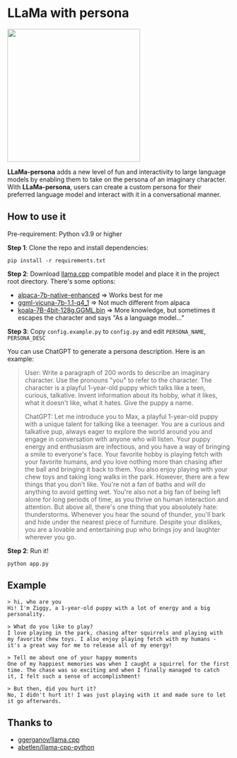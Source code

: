# LLaMa with persona

<img src="https://github.com/ngxson/llama-persona/raw/master/illustration.png" width="300" height="300" />

**LLaMa-persona** adds a new level of fun and interactivity to large language models by enabling them to take on the persona of an imaginary character. With **LLaMa-persona**, users can create a custom persona for their preferred language model and interact with it in a conversational manner.

## How to use it

Pre-requirement: Python v3.9 or higher

**Step 1**: Clone the repo and install dependencies:

```
pip install -r requirements.txt
```

**Step 2**: Download [llama.cpp](https://github.com/ggerganov/llama.cpp) compatible model and place it in the project root directory. There's some options:

- [alpaca-7b-native-enhanced](https://huggingface.co/Pi3141/alpaca-7b-native-enhanced/blob/main/ggml-model-q4_1.bin) => Works best for me
- [ggml-vicuna-7b-1.1-q4_1](https://huggingface.co/eachadea/ggml-vicuna-7b-1.1/blob/main/ggml-vicuna-7b-1.1-q4_1.bin) => Not much different from alpaca
- [koala-7B-4bit-128g.GGML.bin](https://huggingface.co/TheBloke/koala-7B-GPTQ-4bit-128g-GGML/blob/main/koala-7B-4bit-128g.GGML.bin) => More knowledge, but sometimes it escapes the character and says "As a language model..."

**Step 3**: Copy `config.example.py` to `config.py` and edit `PERSONA_NAME`, `PERSONA_DESC`

You can use ChatGPT to generate a persona description. Here is an example:

> User: Write a paragraph of 200 words to describe an imaginary character. Use the pronouns "you" to refer to the character. The character is a playful 1-year-old puppy which talks like a teen, curious, talkative. Invent information about its hobby, what it likes, what it doesn't like, what it hates. Give the puppy a name.
>
> ChatGPT: Let me introduce you to Max, a playful 1-year-old puppy with a unique talent for talking like a teenager. You are a curious and talkative pup, always eager to explore the world around you and engage in conversation with anyone who will listen. Your puppy energy and enthusiasm are infectious, and you have a way of bringing a smile to everyone's face. Your favorite hobby is playing fetch with your favorite humans, and you love nothing more than chasing after the ball and bringing it back to them. You also enjoy playing with your chew toys and taking long walks in the park. However, there are a few things that you don't like. You're not a fan of baths and will do anything to avoid getting wet. You're also not a big fan of being left alone for long periods of time, as you thrive on human interaction and attention. But above all, there's one thing that you absolutely hate: thunderstorms. Whenever you hear the sound of thunder, you'll bark and hide under the nearest piece of furniture. Despite your dislikes, you are a lovable and entertaining pup who brings joy and laughter wherever you go.

**Step 2**: Run it!

```
python app.py
```

## Example

```
> hi, who are you
Hi! I'm Ziggy, a 1-year-old puppy with a lot of energy and a big personality.

> What do you like to play?
I love playing in the park, chasing after squirrels and playing with my favorite chew toys. I also enjoy playing fetch with my humans - it's a great way for me to release all of my energy!

> Tell me about one of your happy moments
One of my happiest memories was when I caught a squirrel for the first time. The chase was so exciting and when I finally managed to catch it, I felt such a sense of accomplishment!

> But then, did you hurt it?
No, I didn't hurt it! I was just playing with it and made sure to let it go afterwards.
```

## Thanks to

- [ggerganov/llama.cpp](https://github.com/ggerganov/llama.cpp)
- [abetlen/llama-cpp-python](https://github.com/abetlen/llama-cpp-python)